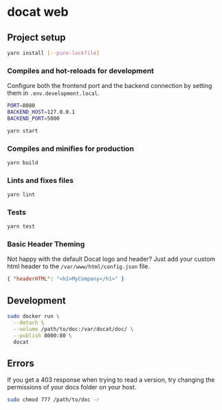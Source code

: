 # docat web

## Project setup

```sh
yarn install [--pure-lockfile]
```

### Compiles and hot-reloads for development

Configure both the frontend port and the backend connection
by setting them in `.env.development.local`.
```sh
PORT=8080
BACKEND_HOST=127.0.0.1
BACKEND_PORT=5000
```

```sh
yarn start
```

### Compiles and minifies for production

```sh
yarn build
```

### Lints and fixes files

```sh
yarn lint
```

### Tests

```sh
yarn test
```

### Basic Header Theming

Not happy with the default Docat logo and header?
Just add your custom html header to the `/var/www/html/config.json` file.

```json
{ "headerHTML": "<h1>MyCompany</h1>" }
```


## Development

```sh
sudo docker run \
  --detach \
  --volume /path/to/doc:/var/docat/doc/ \
  --publish 8000:80 \
  docat
```

## Errors

If you get a 403 response when trying to read a version,
try changing the permissions of your docs folder on your host.

```sh
sudo chmod 777 /path/to/doc -r
```